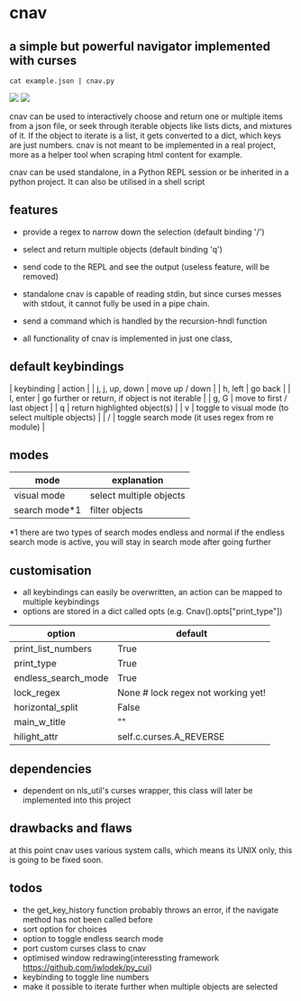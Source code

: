 cnav 
====
## a simple but powerful navigator implemented with curses

`cat example.json | cnav.py`

![](https://imgur.com/5KAiEZ9.gif)
![](https://i.imgur.com/6idnPhj.gif)

cnav can be used to interactively choose and return one or multiple items from a json file,
or seek through iterable objects like lists dicts, and mixtures of it.
If the object to iterate is a list, it gets converted to a dict, which keys are just numbers.
cnav is not meant to be implemented in a real project, more as a helper tool
when scraping html content for example.

cnav can be used standalone, in a Python REPL session or be inherited in a python project.
It can also be utilised in a shell script 

## features
- provide a regex to narrow down the selection (default binding '/')
- select and return multiple objects (default binding 'q')
- send code to the REPL and see the output (useless feature, will be removed)

- standalone cnav is capable of reading stdin, but since curses messes with stdout,
it cannot	fully be used in a pipe chain.
- send a command which is handled by the recursion-hndl function
- all functionality of cnav is implemented in just one class,

## default keybindings 
| keybinding     | action                                             |
| j, j, up, down | move up / down                                     |
| h, left        | go back                                            |
| l, enter       | go further or return, if object is not iterable    |
| g, G           | move to first / last object                        |
| q              | return highlighted object(s)                       |
| v              | toggle to visual mode (to select multiple objects) |
| /              | toggle search mode (it uses regex from re module)  |

## modes 
| mode          | explanation             |
|---------------|-------------------------|
| visual mode   | select multiple objects |
| search mode*1 | filter objects          |

*1 there are two types of search modes endless and normal
if the endless search mode is active, you will stay in search mode after going further


## customisation
- all keybindings can easily be overwritten, an action can be mapped to multiple keybindings
- options are stored in a dict called opts (e.g. Cnav().opts["print_type"])

| option              | default                            |
|---------------------|------------------------------------|
| print_list_numbers  | True                               |
| print_type          | True                               |
| endless_search_mode | True                               |
| lock_regex          | None # lock regex not working yet! |
| horizontal_split    | False                              |
| main_w_title        | "<cnav>"                           |
| hilight_attr        | self.c.curses.A_REVERSE            |


## dependencies
- dependent on nls_util's curses wrapper, this class will later be implemented into this project

## drawbacks and flaws
at this point cnav uses various system calls, which means its UNIX only,
this is going to be fixed soon.

## todos
- the get_key_history function probably throws an error, if the navigate method has not been called before
- sort option for choices
- option to toggle endless search mode
- port custom curses class to cnav
- optimised window redrawing(interessting framework https://github.com/jwlodek/py_cui)
- keybinding to toggle line numbers
- make it possible to iterate further when multiple objects are selected 

